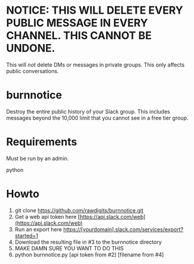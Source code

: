 # NOTICE: THIS WILL DELETE EVERY PUBLIC MESSAGE IN EVERY CHANNEL. THIS CANNOT BE UNDONE.

This will *not* delete DMs or messages in private groups. This only affects public conversations.

# burnnotice
Destroy the entire public history of your Slack group. This includes messages beyond the 10,000 limit that you cannot see in a free tier group.

# Requirements

Must be run by an admin.

python

# Howto

1. git clone https://github.com/rawdigits/burnnotice.git
2. Get a web api token here [https://api.slack.com/web](https://api.slack.com/web)
3. Run an export here [https://[yourdomain].slack.com/services/export?started=1](https://[yourdomain].slack.com/services/export?started=1)
4. Download the resulting file in #3 to the burnnotice directory
5. MAKE DAMN SURE YOU WANT TO DO THIS
6. python burnnotice.py [api token from #2] [filename from #4]
